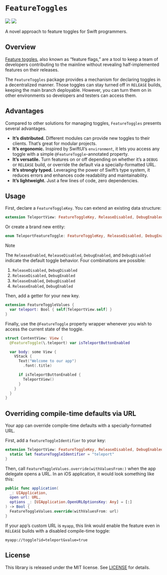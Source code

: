 # ``FeatureToggles``

[![](https://img.shields.io/endpoint?url=https%3A%2F%2Fswiftpackageindex.com%2Fapi%2Fpackages%2Finvia-flights%2Fswift-feature-toggles%2Fbadge%3Ftype%3Dswift-versions)](https://swiftpackageindex.com/invia-flights/swift-feature-toggles)
[![](https://img.shields.io/endpoint?url=https%3A%2F%2Fswiftpackageindex.com%2Fapi%2Fpackages%2Finvia-flights%2Fswift-feature-toggles%2Fbadge%3Ftype%3Dplatforms)](https://swiftpackageindex.com/invia-flights/swift-feature-toggles)

A novel approach to feature toggles for Swift programmers.

## Overview

[Feature toggles](https://martinfowler.com/bliki/FeatureFlag.html), also known
as “feature flags,” are a tool to keep a team of developers contributing to
the mainline without revealing half-implemented features on their releases. 

The `FeatureToggles` package provides a mechanism for declaring toggles
in a decentralized manner. Those toggles can stay turned off in `RELEASE` builds, 
keeping the main branch deployable. However, you can turn them on in other 
environments so developers and testers can access them.

## Advantages

Compared to other solutions for managing toggles, `FeatureToggles` 
presents several advantages. 

* **It’s distributed.** Different modules can provide new toggles to their clients. That’s great for modular projects.
* **It’s ergonomic.** Inspired by SwiftUI’s `environment`, it lets you access any toggle with a simple `@FeatureToggle`-annotated property.
* **It’s versatile.** Turn features on or off depending on whether it’s a `DEBUG` or `RELEASE` build, or override the default via a specially-formatted URL.
* **It’s strongly typed.** Leveraging the power of Swift’s type system, it reduces errors and enhances code readability and maintainability.
* **It’s lightweight.** Just a few lines of code, zero dependencies.

## Usage

First, declare a `FeatureToggleKey`. You can extend an existing data structure:

```swift
extension TeleportView: FeatureToggleKey, ReleaseDisabled, DebugEnabled {}
```

Or create a brand new entity:

```swift
enum TeleportFeatureToggle: FeatureToggleKey, ReleaseDisabled, DebugEnabled {}
```

> [!NOTE]
> The `ReleaseEnabled`, `ReleaseDisabled`, `DebugEnabled`, and `DebugDisabled`
> indicate the default toggle behavior. Four combinations are possible:
> 1. `ReleaseDisabled`, `DebugDisabled`
> 2. `ReleaseDisabled`, `DebugEnabled`
> 3. `ReleaseEnabled`, `DebugDisabled`
> 4. `ReleaseEnabled`, `DebugEnabled`

Then, add a getter for your new key.

```swift
extension FeatureToggleValues {
  var teleport: Bool { self[TeleportView.self] }
}
```
 
Finally, use the `@FeatureToggle` property wrapper whenever
you wish to access the current state of the toggle.

```swift
struct ContentView: View {
  @FeatureToggle(\.teleport) var isTeleportButtonEnabled

  var body: some View {
    VStack {
      Text("Welcome to our app")
        .font(.title)

      if isTeleportButtonEnabled {
        TeleportView()
      }
    }
  }
}
```

## Overriding compile-time defaults via URL

Your app can override compile-time defaults with a specially-formatted URL.

First, add a `featureToggleIdentifier` to your key:

```swift
extension TeleportView: FeatureToggleKey, ReleaseDisabled, DebugEnabled {
  static let featureToggleIdentifier = "teleport"
}
``` 

Then, call `FeatureToggleValues.override(withValuesFrom:)` when the app delegate opens a URL.
In an iOS application, it would look something like this:

```swift
public func application(
  _: UIApplication,
  open url: URL,
  options _: [UIApplication.OpenURLOptionsKey: Any] = [:]
) -> Bool {
  FeatureToggleValues.override(withValuesFrom: url)
}
```

If your app’s custom URL is `myapp`, this link would enable the feature
even in `RELEASE` builds with a disabled compile-time toggle:

```
myapp://toggle?id=teleport&value=true
```

## License

This library is released under the MIT license. See [LICENSE](LICENSE) for details.
